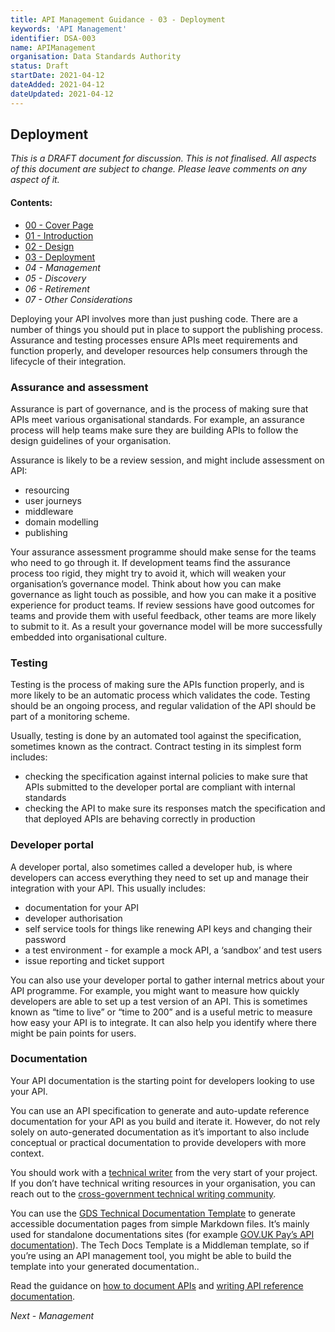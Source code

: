 ```yaml
---
title: API Management Guidance - 03 - Deployment
keywords: 'API Management'
identifier: DSA-003
name: APIManagement
organisation: Data Standards Authority
status: Draft
startDate: 2021-04-12
dateAdded: 2021-04-12
dateUpdated: 2021-04-12
---
```


## Deployment


_This is a DRAFT document for discussion. This is not finalised. All aspects of this document are subject to change. Please leave comments on any aspect of it._

#### Contents:
- [00 - Cover Page](index.html)
- [01 - Introduction](APIM-Introduction.html)
- [02 - Design](APIM-Design.html)
- [03 - Deployment](APIM-Deployment.html)
- *04 - Management*
- *05 - Discovery*
- *06 - Retirement*
- *07 - Other Considerations*

Deploying your API involves more than just pushing code. There are a number of things you should put in place to support the publishing process. Assurance and testing processes ensure APIs meet requirements and function properly, and developer resources help consumers through the lifecycle of their integration.

### Assurance and assessment

Assurance is part of governance, and is the process of making sure that APIs meet various organisational standards. For example, an assurance process will help teams make sure they are building APIs to follow the design guidelines of your organisation.

Assurance is likely to be a review session, and might include assessment on API:

* resourcing
* user journeys
* middleware
* domain modelling
* publishing

Your assurance assessment programme should make sense for the teams who need to go through it. If development teams find the assurance process too rigid, they might try to avoid it, which will weaken your organisation’s governance model. Think about how you can make governance as light touch as possible, and how you can make it a positive experience for product teams. If review sessions have good outcomes for teams and provide them with useful feedback, other teams are more likely to submit to it. As a result your governance model will be more successfully embedded into organisational culture.

### Testing

Testing is the process of making sure the APIs function properly, and is more likely to be an automatic process which validates the code. Testing should be an ongoing process, and regular validation of the API should be part of a monitoring scheme.

Usually, testing is done by an automated tool against the specification, sometimes known as the contract. Contract testing in its simplest form includes:

* checking the specification against internal policies to make sure that APIs submitted to the developer portal are compliant with internal standards
* checking the API to make sure its responses match the specification and that deployed APIs are behaving correctly in production

### Developer portal

A developer portal, also sometimes called a developer hub, is where developers can access everything they need to set up and manage their integration with your API. This usually includes:

* documentation for your API
* developer authorisation
* self service tools for things like renewing API keys and changing their password
* a test environment - for example a mock API, a ‘sandbox’ and test users
* issue reporting and ticket support

You can also use your developer portal to gather internal metrics about your API programme. For example, you might want to measure how quickly developers are able to set up a test version of an API. This is sometimes known as “time to live” or “time to 200” and is a useful metric to measure how easy your API is to integrate. It can also help you identify where there might be pain points for users.

### Documentation

Your API documentation is the starting point for developers looking to use your API.

You can use an API specification to generate and auto-update reference documentation for your API as you build and iterate it. However, do not rely solely on auto-generated documentation as it’s important to also include conceptual or practical documentation to provide developers with more context.

You should work with a [technical writer](https://www.gov.uk/guidance/technical-writer) from the very start of your project. If you don’t have technical writing resources in your organisation, you can reach out to the [cross-government technical writing community](https://www.gov.uk/service-manual/communities/technical-writing-community).

You can use the [GDS Technical Documentation Template](https://tdt-documentation.london.cloudapps.digital/#technical-documentation-template) to generate accessible documentation pages from simple Markdown files. It’s mainly used for standalone documentations sites (for example [GOV.UK Pay’s API documentation](https://docs.payments.service.gov.uk/#gov-uk-pay-technical-documentation)). The Tech Docs Template is a Middleman template, so if you’re using an API management tool, you might be able to build the template into your generated documentation..

Read the guidance on [how to document APIs](https://www.gov.uk/guidance/how-to-document-apis) and [writing API reference documentation](https://www.gov.uk/guidance/writing-api-reference-documentation).



*Next - Management*
